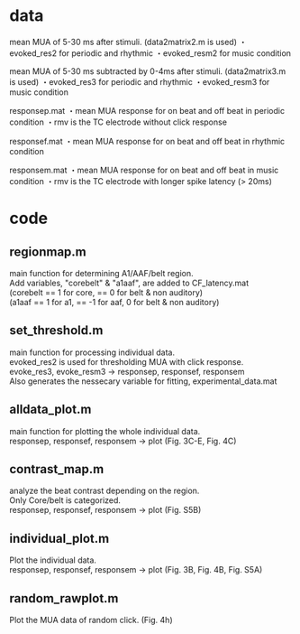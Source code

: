 
# data

mean MUA of 5-30 ms after stimuli. (data2matrix2.m is used)
・evoked_res2 for periodic and rhythmic 
・evoked_resm2 for music condition

mean MUA of 5-30 ms subtracted by 0-4ms after stimuli. (data2matrix3.m is used)
・evoked_res3 for periodic and rhythmic 
・evoked_resm3 for music condition

responsep.mat
・mean MUA response for on beat and off beat in periodic condition
・rmv is the TC electrode without click response

responsef.mat
・mean MUA response for on beat and off beat in rhythmic condition

responsem.mat
・mean MUA response for on beat and off beat in music condition
・rmv is the TC electrode with longer spike latency (> 20ms)


# code

## regionmap.m

main function for determining A1/AAF/belt region.
<br>
Add variables, "corebelt" & "a1aaf", are added to CF_latency.mat
<br>
(corebelt == 1 for core, == 0 for belt & non auditory)
<br>
(a1aaf == 1 for a1, == -1 for aaf, 0 for belt & non auditory)

## set_threshold.m 

main function for processing individual data.
<br>
evoked_res2 is used for thresholding MUA with click response.
<br>
evoke_res3, evoke_resm3 -> responsep, responsef, responsem
<br>
Also generates the nessecary variable for fitting, experimental_data.mat

## alldata_plot.m

main function for plotting the whole individual data.
<br>
responsep, responsef, responsem -> plot (Fig. 3C-E, Fig. 4C)

## contrast_map.m

analyze the beat contrast depending on the region.
<br>
Only Core/belt is categorized. 
<br>
responsep, responsef, responsem -> plot (Fig. S5B)

## individual_plot.m

Plot the individual data.
<br>
responsep, responsef, responsem -> plot (Fig. 3B, Fig. 4B, Fig. S5A)

## random_rawplot.m

Plot the MUA data of random click. (Fig. 4h)


